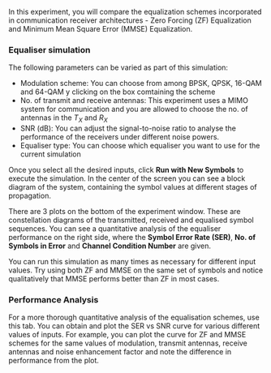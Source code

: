 In this experiment, you will compare the equalization schemes incorporated in communication receiver architectures - Zero Forcing (ZF) Equalization and Minimum Mean Square Error (MMSE) Equalization.

### Equaliser simulation

The following parameters can be varied as part of this simulation:

- Modulation scheme: You can choose from among BPSK, QPSK, 16-QAM and 64-QAM y clicking on the box comtaining the scheme
- No. of transmit and receive antennas: This experiment uses a MIMO system for communication and you are allowed to choose the no. of antennas in the $T_X$ and $R_X$
- SNR (dB): You can adjust the signal-to-noise ratio to analyse the performance of the receivers under different noise powers.
- Equaliser type: You can choose which equaliser you want to use for the current simulation

Once you select all the desired inputs, click **Run with New Symbols** to execute the simulation. In the center of the screen you can see a block diagram of the system, containing the symbol values at different stages of propagation.

There are 3 plots on the bottom of the experiment window. These are constellation diagrams of the transmitted, received and equalised symbol sequences. You can see a quantitative analysis of the equaliser performance on the right side, where the **Symbol Error Rate (SER)**, **No. of Symbols in Error** and **Channel Condition Number** are given.

You can run this simulation as many times as necessary for different input values. Try using both ZF and MMSE on the same set of symbols and notice qualitatively that MMSE performs better than ZF in most cases.

### Performance Analysis
For a more thorough quantitative analysis of the equalisation schemes, use this tab. You can obtain and plot the SER vs SNR curve for various different values of inputs. For example, you can plot the curve for ZF and MMSE schemes for the same values of modulation, transmit antennas, receive antennas and noise enhancement factor and note the difference in performance from the plot.
